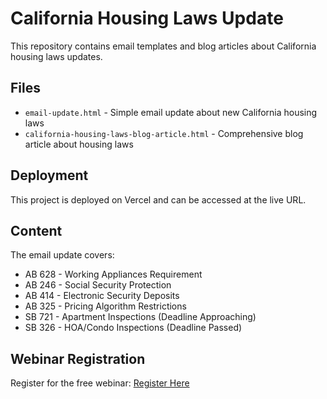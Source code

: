 # California Housing Laws Update

This repository contains email templates and blog articles about California housing laws updates.

## Files

- `email-update.html` - Simple email update about new California housing laws
- `california-housing-laws-blog-article.html` - Comprehensive blog article about housing laws

## Deployment

This project is deployed on Vercel and can be accessed at the live URL.

## Content

The email update covers:
- AB 628 - Working Appliances Requirement
- AB 246 - Social Security Protection  
- AB 414 - Electronic Security Deposits
- AB 325 - Pricing Algorithm Restrictions
- SB 721 - Apartment Inspections (Deadline Approaching)
- SB 326 - HOA/Condo Inspections (Deadline Passed)

## Webinar Registration

Register for the free webinar: [Register Here](https://us06web.zoom.us/webinar/register/WN__aDwu2XjSJ2WQIAL5q2CZw#/registration)
